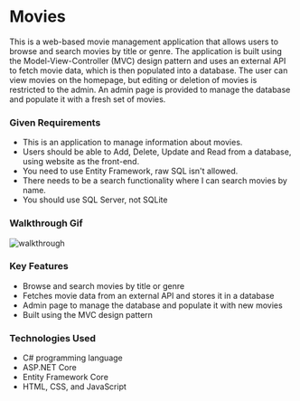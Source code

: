 # Movies

This is a web-based movie management application that allows users to browse and search movies by title or genre. The application is built using the Model-View-Controller (MVC) design pattern and uses an external API to fetch movie data, which is then populated into a database. The user can view movies on the homepage, but editing or deletion of movies is restricted to the admin. An admin page is provided to manage the database and populate it with a fresh set of movies.

### Given Requirements

- This is an application to manage information about movies.
- Users should be able to Add, Delete, Update and Read from a database, using website as the front-end.
- You need to use Entity Framework, raw SQL isn't allowed.
- There needs to be a search functionality where I can search movies by name.
- You should use SQL Server, not SQLite

### Walkthrough Gif

![walkthrough](https://user-images.githubusercontent.com/57032138/226823009-1fe62a61-3f55-4fc0-a474-9df9873673e2.gif)

### Key Features

- Browse and search movies by title or genre
- Fetches movie data from an external API and stores it in a database
- Admin page to manage the database and populate it with new movies
- Built using the MVC design pattern

### Technologies Used

- C# programming language
- ASP.NET Core
- Entity Framework Core
- HTML, CSS, and JavaScript
